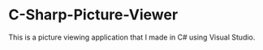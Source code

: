 # C-Sharp-Picture-Viewer
This is a picture viewing application that I made in C# using Visual Studio.
